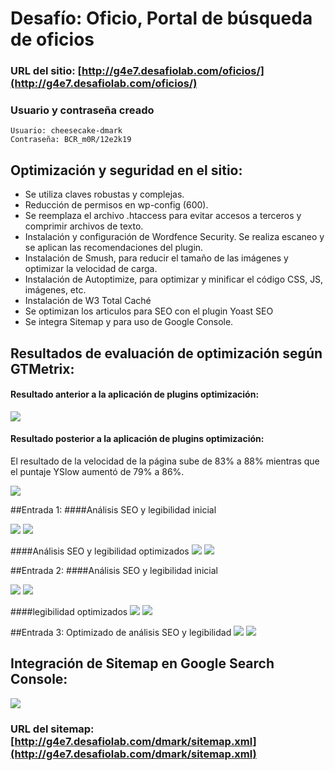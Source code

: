
# Desafío: Oficio, Portal de búsqueda de oficios

### URL del sitio: [http://g4e7.desafiolab.com/oficios/](http://g4e7.desafiolab.com/oficios/)

### Usuario y contraseña creado
    Usuario: cheesecake-dmark
    Contraseña: BCR_m0R/12e2k19


## Optimización y seguridad en el sitio:
* Se utiliza claves robustas y complejas.
* Reducción de permisos en wp-config (600).
* Se reemplaza el archivo .htaccess para evitar accesos a terceros y comprimir archivos de texto.
* Instalación y configuración de Wordfence Security. Se realiza escaneo y se aplican las recomendaciones del plugin.
* Instalación de Smush, para reducir el tamaño de las imágenes y optimizar la velocidad de carga.
* Instalación de Autoptimize, para optimizar y minificar el código CSS, JS, imágenes, etc.
* Instalación de W3 Total Caché
* Se optimizan los articulos para SEO con el plugin Yoast SEO
* Se integra Sitemap y para uso de Google Console.



## Resultados de evaluación de optimización según GTMetrix:
#### Resultado anterior a la aplicación de plugins optimización:

![](images/GTmetrix1.png)

#### Resultado posterior a la aplicación de plugins optimización:
 El resultado de la velocidad de la página sube de 83% a 88% mientras que el puntaje YSlow aumentó de 79% a 86%.

![](images/GTmetrix3.png)


##Entrada 1:
####Análisis SEO y legibilidad inicial

![](images/yoast-semantica-1.png)
![](images/yoast-semantica-2.png)

####Análisis SEO y legibilidad optimizados
![](images/yoast-semantica-1-mejorado.png)
![](images/yoast-semantica-2-mejorado.png)

##Entrada 2: 
####Análisis SEO y legibilidad inicial

![](images/yoast-paper-1.png)
![](images/yoast-paper-2.png)

####legibilidad optimizados
![](images/yoast-paper-1-mejorado.png)
![](images/yoast-paper-2-mejorado.png)


##Entrada 3: Optimizado de análisis SEO y legibilidad
![](images/yoast-redaccion-1.png)
![](images/yoast-redaccion-2.png)


## Integración de Sitemap en Google Search Console:

![](images/Sitemaps.png)

### URL del sitemap: [http://g4e7.desafiolab.com/dmark/sitemap.xml](http://g4e7.desafiolab.com/dmark/sitemap.xml)
